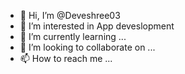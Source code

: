 - 👋 Hi, I’m @Deveshree03
- 👀 I’m interested in App deveslopment
- 🌱 I’m currently learning ...
- 💞️ I’m looking to collaborate on ...
- 📫 How to reach me ...

<!---
Deveshree03/Deveshree03 is a ✨ special ✨ repository because its `README.md` (this file) appears on your GitHub profile.
You can click the Preview link to take a look at your changes.
--->
